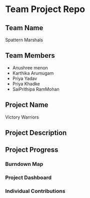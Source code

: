 # Team Project Repo 

## Team Name
Spattern Marshals

## Team Members

* Anushree menon
* Karthika Arumugam
* Priya Yadav
* Priya Khadke
* SaiPrithipa RamMohan

## Project Name

Victory Warriors

## Project Description

## Project Progress

### Burndown Map

### Project Dashboard

### Individual Contributions